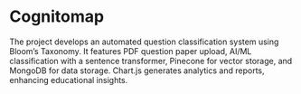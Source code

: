 # Cognitomap
The project develops an automated question classification system using Bloom’s Taxonomy. It features PDF question paper upload, AI/ML classification with a sentence transformer, Pinecone for vector storage, and MongoDB for data storage. Chart.js generates analytics and reports, enhancing educational insights.

